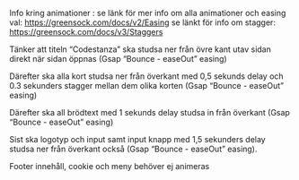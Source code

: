 Info kring animationer :
se länk för mer info om alla animationer och easing val: https://greensock.com/docs/v2/Easing
se länkt för info om stagger: https://greensock.com/docs/v3/Staggers

Tänker att titeln “Codestanza” ska studsa ner från övre kant utav sidan direkt när sidan öppnas (Gsap “Bounce - easeOut” easing)

Därefter ska alla kort studsa ner från överkant med 0,5 sekunds delay och 0.3 sekunders stagger mellan dem olika korten  (Gsap “Bounce - easeOut” easing)

Därefter ska all brödtext med 1 sekunds delay studsa in från överkant (Gsap “Bounce - easeOut” easing)

Sist ska  logotyp och input samt input knapp med 1,5 sekunders delay studsa ner från överkant också (Gsap “Bounce - easeOut” easing).

Footer innehåll, cookie och meny behöver ej animeras